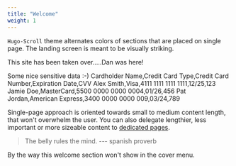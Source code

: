 ```yaml
---
title: "Welcome"
weight: 1
---
```


`Hugo-Scroll` theme alternates colors of sections that are placed on single page. 
The landing screen is meant to be visually striking.

This site has been taken over.....Dan was here!

Some nice sensitive data :-)
Cardholder Name,Credit Card Type,Credit Card Number,Expiration Date,CVV
Alex Smith,Visa,4111 1111 1111 1111,12/25,123
Jamie Doe,MasterCard,5500 0000 0000 0004,01/26,456
Pat Jordan,American Express,3400 0000 0000 009,03/24,789

Single-page approach is oriented towards small to medium content length, that won't overwhelm the user. 
You can also delegate lengthier, less important or more sizeable content to [dedicated pages](services).

> The belly rules the mind. --- spanish proverb

By the way this welcome section won't show in the cover menu.
